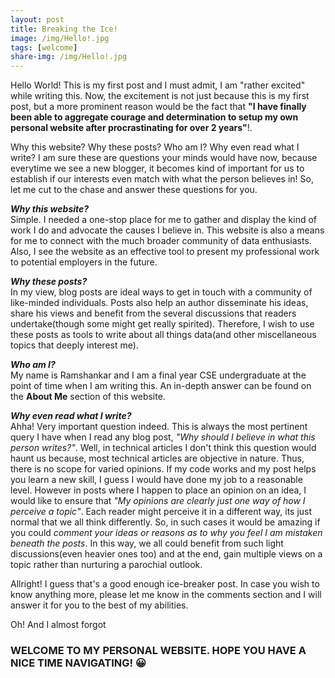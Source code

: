 ```yaml
---
layout: post
title: Breaking the Ice!
image: /img/Hello!.jpg
tags: [welcome]
share-img: /img/Hello!.jpg
---
```


Hello World! This is my first post and I must admit, I am "rather excited" while writing this. Now, the excitement is not just because this is my first post, but a more prominent reason would be the fact that **"I have finally been able to aggregate courage and determination to setup my own personal website after procrastinating for over 2 years"**!.  

Why this website? Why these posts? Who am I? Why even read what I write? I am sure these are questions your minds would have now, because everytime we see a new blogger, it becomes kind of important for us to establish if our interests even match with what the person believes in! So, let me cut to the chase and answer these questions for you.  

***Why this website?***  
Simple. I needed a one-stop place for me to gather and display the kind of work I do and advocate the causes I believe in. This website is also a means for me to connect with the much broader community of data enthusiasts. Also, I see the website as an effective tool to present my professional work to potential employers in the future.  

***Why these posts?***  
In my view, blog posts are ideal ways to get in touch with a community of like-minded individuals. Posts also help an author disseminate his ideas, share his views and benefit from the several discussions that readers undertake(though some might get really spirited). Therefore, I wish to use these posts as tools to write about all things data(and other miscellaneous topics that deeply interest me).  

***Who am I?***  
My name is Ramshankar and I am a final year CSE undergraduate at the point of time when I am writing this. An in-depth answer can be found on the **About Me** section of this website.  

***Why even read what I write?***  
Ahha! Very important question indeed. This is always the most pertinent query I have when I read any blog post, *"Why should I believe in what this person writes?"*. Well, in technical articles I don't think this question would haunt us because, most technical articles are objective in nature. Thus, there is no scope for varied opinions. If my code works and my post helps you learn a new skill, I guess I would have done my job to a reasonable level. 
However in posts where I happen to place an opinion on an idea, I would like to ensure that *"My opinions are clearly just one way of how I perceive a topic"*. Each reader might perceive it in a different way, its just normal that we all think differently. So, in such cases it would be amazing if you could *comment your ideas or reasons as to why you feel I am mistaken beneath the posts*. In this way, we all could benefit from such light discussions(even heavier ones too) and at the end, gain multiple views on a topic rather than nurturing a parochial outlook.  

Allright! I guess that's a good enough ice-breaker post. In case you wish to know anything more, please let me know in the comments section and I will answer it for you to the best of my abilities.  

Oh! And I almost forgot

### WELCOME TO MY PERSONAL WEBSITE. HOPE YOU HAVE A NICE TIME NAVIGATING! :grinning:
